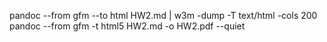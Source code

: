 pandoc --from gfm --to html  HW2.md | w3m -dump -T text/html -cols 200
pandoc --from gfm -t html5  HW2.md -o HW2.pdf --quiet
